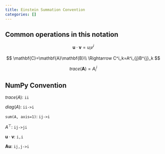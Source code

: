 ```yaml
---
title: Einstein Summation Convention
categories: []
---
```


## Common operations in this notation

$$
\mathbf{u}\cdot\mathbf{v}=u_iv^i
$$

$$
\mathbf{C}=\mathbf{A}\mathbf{B}\\
\Rightarrow
C^i_k=A^i_{j}B^{j}_k
$$

$$
trace(\mathbf{A})=A^i_{i}
$$

## NumPy Convention

$trace(A)$: `ii`

$diag(A)$: `ii->i`

`sum(A, axis=1)`: `ij->i`

$A^\top$: `ij->ji`

$\mathbf{u}\cdot\mathbf{v}$: `i,i`

$\mathbf{A}\mathbf{u}$: `ij,j->i`



